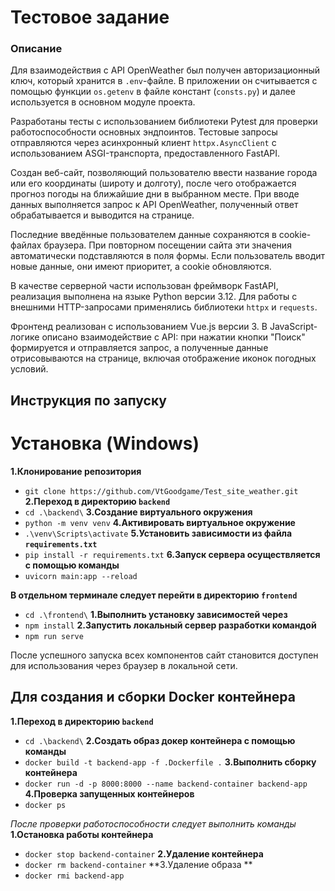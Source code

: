 # Тестовое задание 
### Описание
Для взаимодействия с API OpenWeather был получен авторизационный ключ, который хранится в `.env`-файле. В приложении он считывается с помощью функции `os.getenv` в файле констант (`consts.py`) и далее используется в основном модуле проекта.

Разработаны тесты с использованием библиотеки Pytest для проверки работоспособности основных эндпоинтов. Тестовые запросы отправляются через асинхронный клиент `httpx.AsyncClient` с использованием ASGI-транспорта, предоставленного FastAPI.

Создан веб-сайт, позволяющий пользователю ввести название города или его координаты (широту и долготу), после чего отображается прогноз погоды на ближайшие дни в выбранном месте. При вводе данных выполняется запрос к API OpenWeather, полученный ответ обрабатывается и выводится на странице.

Последние введённые пользователем данные сохраняются в cookie-файлах браузера. При повторном посещении сайта эти значения автоматически подставляются в поля формы. Если пользователь вводит новые данные, они имеют приоритет, а cookie обновляются.

В качестве серверной части использован фреймворк FastAPI, реализация выполнена на языке Python версии 3.12. Для работы с внешними HTTP-запросами применялись библиотеки `httpx` и `requests`.

Фронтенд реализован с использованием Vue.js версии 3. В JavaScript-логике описано взаимодействие с API: при нажатии кнопки "Поиск" формируется и отправляется запрос, а полученные данные отрисовываются на странице, включая отображение иконок погодных условий.

## Инструкция по запуску

# Установка (Windows)
**1.Клонирование репозитория**
- ```git clone https://github.com/VtGoodgame/Test_site_weather.git```
**2.Переход в директорию `backend`**
- ```cd .\backend\```
**3.Создание виртуального окружения**
- ```python -m venv venv```
**4.Активировать виртуальное окружение**
- ```.\venv\Scripts\activate```
**5.Установить зависимости из файла `requirements.txt`**
- ```pip install -r requirements.txt```
**6.Запуск сервера осуществляется с помощью команды**
- ```uvicorn main:app --reload```

**В отдельном терминале следует перейти в директорию `frontend`**
- ```cd .\frontend\```
**1.Выполнить установку зависимостей через**
- ```npm install```
**2.Запустить локальный сервер разработки командой**
- ```npm run serve```

После успешного запуска всех компонентов сайт становится доступен для  использования через браузер в локальной сети.

## Для создания и сборки Docker контейнера 
**1.Переход в директорию `backend`**
- ```cd .\backend\```
**2.Создать образ докер контейнера с помощью команды**
- ```docker build -t backend-app -f .Dockerfile .```
**3.Выполнить сборку контейнера**
- ```docker run -d -p 8000:8000 --name backend-container backend-app```
**4.Проверка запущенных контейнеров**
- ```docker ps```

_После проверки работоспособности следует выполнить команды_
**1.Остановка работы контейнера**
- ```docker stop backend-container```
**2.Удаление контейнера**
- ```docker rm backend-container```
**3.Удаление образа **
- ```docker rmi backend-app```



